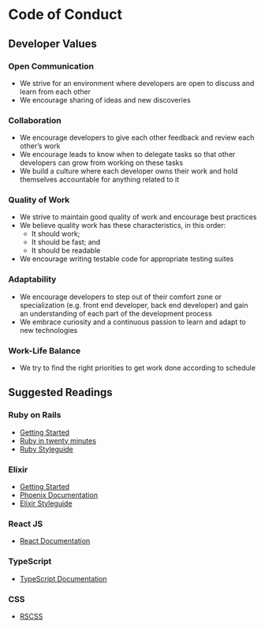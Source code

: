 # Code of Conduct

## Developer Values

### Open Communication
- We strive for an environment where developers are open to discuss and learn from each other
- We encourage sharing of ideas and new discoveries
### Collaboration
- We encourage developers to give each other feedback and review each other’s work
- We encourage leads to know when to delegate tasks so that other developers can grow from working on these tasks
- We build a culture where each developer owns their work and hold themselves accountable for anything related to it
### Quality of Work
- We strive to maintain good quality of work and encourage best practices
- We believe quality work has these characteristics, in this order:
	- It should work;
	- It should be fast; and
	- It should be readable
- We encourage writing testable code for appropriate testing suites
### Adaptability
- We encourage developers to step out of their comfort zone or specialization (e.g. front end developer, back end developer) and gain an understanding of each part of the development process
- We embrace curiosity and a continuous passion to learn and adapt to new technologies
### Work-Life Balance
- We try to find the right priorities to get work done according to schedule

## Suggested Readings

### Ruby on Rails
- [Getting Started](https://guides.rubyonrails.org/getting_started.html)
- [Ruby in twenty minutes](https://www.ruby-lang.org/en/documentation/quickstart/)
- [Ruby Styleguide](https://rubystyle.guide/)

### Elixir
- [Getting Started](https://elixir-lang.org/getting-started/introduction.html)
- [Phoenix Documentation](https://hexdocs.pm/phoenix/up_and_running.html)
- [Elixir Styleguide](https://github.com/christopheradams/elixir_style_guide)

### React JS
- [React Documentation](https://reactjs.org/)

### TypeScript
- [TypeScript Documentation](https://www.typescriptlang.org/docs/handbook/typescript-from-scratch.html)

### CSS
- [RSCSS](https://ricostacruz.com/rscss/)
